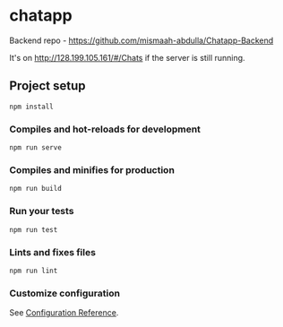 # chatapp
Backend repo - https://github.com/mismaah-abdulla/Chatapp-Backend

It's on http://128.199.105.161/#/Chats if the server is still running.

## Project setup
```
npm install
```

### Compiles and hot-reloads for development
```
npm run serve
```

### Compiles and minifies for production
```
npm run build
```

### Run your tests
```
npm run test
```

### Lints and fixes files
```
npm run lint
```

### Customize configuration
See [Configuration Reference](https://cli.vuejs.org/config/).
